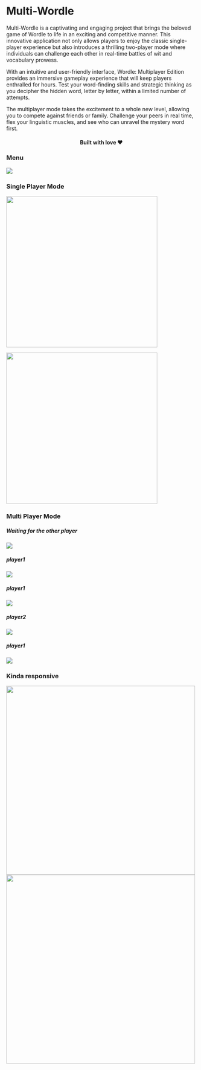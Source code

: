 # Multi-Wordle

Multi-Wordle is a captivating and engaging project that brings the beloved game of Wordle to life in an exciting and competitive manner. This innovative application not only allows players to enjoy the classic single-player experience but also introduces a thrilling two-player mode where individuals can challenge each other in real-time battles of wit and vocabulary prowess.

With an intuitive and user-friendly interface, Wordle: Multiplayer Edition provides an immersive gameplay experience that will keep players enthralled for hours. Test your word-finding skills and strategic thinking as you decipher the hidden word, letter by letter, within a limited number of attempts.

The multiplayer mode takes the excitement to a whole new level, allowing you to compete against friends or family. Challenge your peers in real time, flex your linguistic muscles, and see who can unravel the mystery word first. 

#### <p align="center">Built with love ❤️</p>

### Menu

<img src="https://github.com/arxxv/Multi-Wordle/blob/main/screenshots/menu.png"><img/>

### Single Player Mode

<img src="https://github.com/arxxv/Multi-Wordle/blob/main/screenshots/single-player-correct.jpg" width="400px"><img/>

<img src="https://github.com/arxxv/Multi-Wordle/blob/main/screenshots/single-player-wrong.jpg" width="400px"><img/>

### Multi Player Mode

##### Waiting for the other player

<img src="https://github.com/arxxv/Multi-Wordle/blob/main/screenshots/roomid.png"><img/>

##### player1

<img src="https://github.com/arxxv/Multi-Wordle/blob/main/screenshots/multi-player-i.png"><img/>

##### player1

<img src="https://github.com/arxxv/Multi-Wordle/blob/main/screenshots/multi-player-ii.png"><img/>

##### player2

<img src="https://github.com/arxxv/Multi-Wordle/blob/main/screenshots/multi-player-iii.png"><img/>

##### player1

<img src="https://github.com/arxxv/Multi-Wordle/blob/main/screenshots/multi-player-vi.png"><img/>

### Kinda responsive

<img src="https://github.com/arxxv/Multi-Wordle/blob/main/screenshots/multi-player-wrong.jpg" height="500px"><img/>
<img src="https://github.com/arxxv/Multi-Wordle/blob/main/screenshots/single-player-wrong-ii.jpg" height="500px"><img/>


